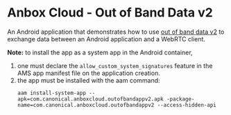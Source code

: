 # Anbox Cloud - Out of Band Data v2

An Android application that demonstrates how to use [out of band data v2](https://anbox-cloud.io/docs/howto/stream/oob-data#oob-v2)
to exchange data between an Android application and a WebRTC client.

**Note:** to install the app as a system app in the Android container,
1. one must declare the `allow_custom_system_signatures` feature in the AMS app manifest file on the application creation.
2. the app must be installed with the aam command:
   ```
   aam install-system-app --apk=com.canonical.anboxcloud.outofbandappv2.apk -package-name=com.canonical.anboxcloud.outofbandappv2 --access-hidden-api
   ```
